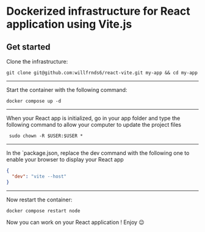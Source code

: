# Dockerized infrastructure for React application using Vite.js

## Get started
Clone the infrastructure:
```shell
git clone git@github.com:willfrnds6/react-vite.git my-app && cd my-app
```
---

Start the container with the following command:
```shell
docker compose up -d
```
---

When your React app is initialized, go in your app folder and type the following command to allow your computer to update the project files   
```shell
 sudo chown -R $USER:$USER *
```
---

In the `package.json, replace the dev command with the following one to enable your browser to display your React app
```json
{
  "dev": "vite --host"
}
```
---

Now restart the container:
```shell
docker compose restart node
```

Now you can work on your React application ! Enjoy 😉